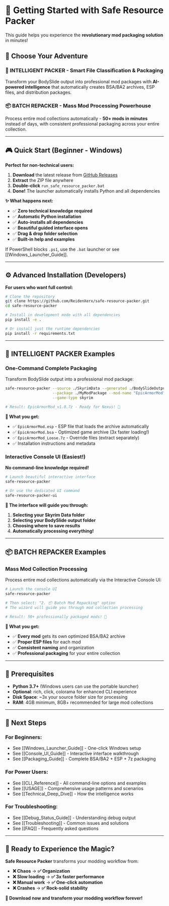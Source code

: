 # 🚀 Getting Started with Safe Resource Packer

This guide helps you experience the **revolutionary mod packaging solution** in minutes!

## 🎯 **Choose Your Adventure**

### 🧠 **INTELLIGENT PACKER** - Smart File Classification & Packaging
Transform your BodySlide output into professional mod packages with **AI-powered intelligence** that automatically creates BSA/BA2 archives, ESP files, and distribution packages.

### 📦 **BATCH REPACKER** - Mass Mod Processing Powerhouse
Process entire mod collections automatically - **50+ mods in minutes** instead of days, with consistent professional packaging across your entire collection.

---

## 🎮 **Quick Start (Beginner - Windows)**

**Perfect for non-technical users:**

1. **Download** the latest release from [GitHub Releases](https://github.com/ReidenXerx/safe-resource-packer/releases)
2. **Extract** the ZIP file anywhere
3. **Double-click** `run_safe_resource_packer.bat`
4. **Done!** The launcher automatically installs Python and all dependencies

**✨ What happens next:**
- ✅ **Zero technical knowledge required**
- ✅ **Automatic Python installation**
- ✅ **Auto-installs all dependencies**
- ✅ **Beautiful guided interface opens**
- ✅ **Drag & drop folder selection**
- ✅ **Built-in help and examples**

If PowerShell blocks `.ps1`, use the `.bat` launcher or see [[Windows_Launcher_Guide]].

---

## ⚙️ **Advanced Installation (Developers)**

**For users who want full control:**

```bash
# Clone the repository
git clone https://github.com/ReidenXerx/safe-resource-packer.git
cd safe-resource-packer

# Install in development mode with all dependencies
pip install -e .

# Or install just the runtime dependencies
pip install -r requirements.txt
```

---

## 🧠 **INTELLIGENT PACKER Examples**

### **One-Command Complete Packaging**
Transform BodySlide output into a professional mod package:

```bash
safe-resource-packer --source ./SkyrimData --generated ./BodySlideOutput \
                     --package ./MyModPackage --mod-name "EpicArmorMod" \
                     --game-type skyrim

# Result: EpicArmorMod_v1.0.7z - Ready for Nexus! 🎉
```

**🎁 What you get:**
- ✅ `EpicArmorMod.esp` - ESP file that loads the archive automatically
- ✅ `EpicArmorMod.bsa` - Optimized game archive (3x faster loading!)
- ✅ `EpicArmorMod_Loose.7z` - Override files (extract separately)
- ✅ Installation instructions and metadata

### **Interactive Console UI (Easiest!)**
**No command-line knowledge required!**

```bash
# Launch beautiful interactive interface
safe-resource-packer

# Or use the dedicated UI command
safe-resource-packer-ui
```

**🎯 The interface will guide you through:**
1. **Selecting your Skyrim Data folder**
2. **Selecting your BodySlide output folder**
3. **Choosing where to save results**
4. **Automatically processing everything!**

---

## 📦 **BATCH REPACKER Examples**

### **Mass Mod Collection Processing**
Process entire mod collections automatically via the Interactive Console UI:

```bash
# Launch the console UI
safe-resource-packer

# Then select: "2. 📦 Batch Mod Repacking" option
# The wizard will guide you through mod collection processing

# Result: 50+ professionally packaged mods! 🎉
```

**🎁 What you get:**
- ✅ **Every mod** gets its own optimized BSA/BA2 archive
- ✅ **Proper ESP files** for each mod
- ✅ **Consistent naming** and organization
- ✅ **Professional packaging** for your entire collection

---

## 🎯 **Prerequisites**

- **Python 3.7+** (Windows users can use the portable launcher)
- **Optional**: rich, click, colorama for enhanced CLI experience
- **Disk Space**: ~3x your source folder size for processing
- **RAM**: 4GB minimum, 8GB+ recommended for large mod collections

---

## 🚀 **Next Steps**

### **For Beginners:**
-   See [[Windows_Launcher_Guide]] - One-click Windows setup
-   See [[Console_UI_Guide]] - Interactive interface walkthrough
-   See [[Packaging_Guide]] - Complete BSA/BA2 + ESP + 7z packaging

### **For Power Users:**
-   See [[CLI_Reference]] - All command-line options and examples
-   See [[USAGE]] - Comprehensive usage patterns and scenarios
-   See [[Technical_Deep_Dive]] - How the intelligence works

### **For Troubleshooting:**
-   See [[Debug_Status_Guide]] - Understanding debug output
-   See [[Troubleshooting]] - Common issues and solutions
-   See [[FAQ]] - Frequently asked questions

---

## 🎉 **Ready to Experience the Magic?**

**Safe Resource Packer** transforms your modding workflow from:
- **❌ Chaos** → **✅ Organization**
- **❌ Slow loading** → **✅ 3x faster performance**
- **❌ Manual work** → **✅ One-click automation**
- **❌ Crashes** → **✅ Rock-solid stability**

**🚀 Download now and transform your modding workflow forever!**
